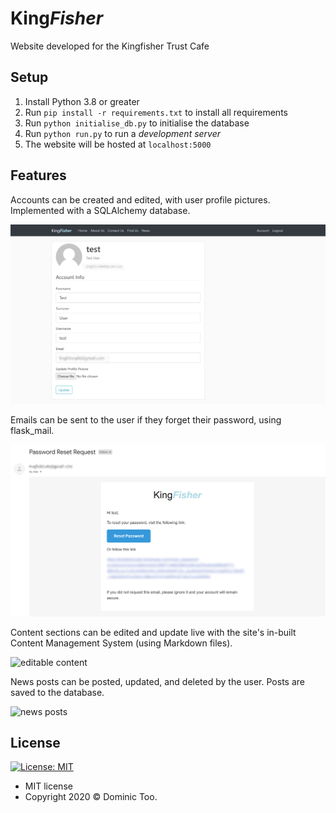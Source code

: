 # King<em>Fisher</em>

Website developed for the Kingfisher Trust Cafe

## Setup

1. Install Python 3.8 or greater
2. Run `pip install -r requirements.txt` to install all requirements
3. Run `python initialise_db.py` to initialise the database
4. Run `python run.py` to run a _development server_
5. The website will be hosted at `localhost:5000`

## Features

Accounts can be created and edited, with user profile pictures. Implemented with a SQLAlchemy database.

![account](./readme-media/account.jpg)

Emails can be sent to the user if they forget their password, using flask_mail.

![password email](./readme-media/passwordemail.jpg)

Content sections can be edited and update live with the site's in-built Content Management System (using Markdown files).

![editable content](./readme-media/editcontent.gif)

News posts can be posted, updated, and deleted by the user. Posts are saved to the database.

![news posts](./readme-media/post.gif)

## License

[![License: MIT](https://img.shields.io/badge/License-MIT-yellow.svg)](https://opensource.org/licenses/MIT)

- MIT license
- Copyright 2020 © Dominic Too.
